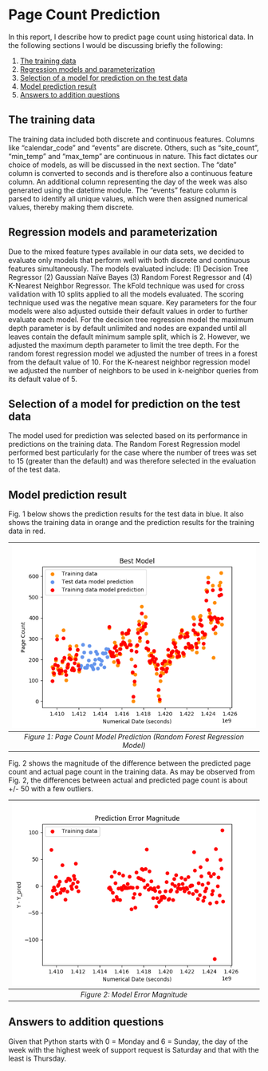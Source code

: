 # Page Count Prediction

In this report, I describe how to predict page count using historical data. In the following sections I would be discussing briefly the following:

1. [The training data](README.md#the-training-data)
2. [Regression models and parameterization](README.md#regression-models-and-parameterization)
3. [Selection of a model for prediction on the test data](README.md#selection-of-a-model-for-prediction-on-the-test-data)
4. [Model prediction result](README.md#model-prediction-result)
5. [Answers to addition questions](README.md#answers-to-addition-questions)

## The training data
The training data included both discrete and continuous features. Columns like “calendar_code” and “events” are discrete. Others, 
such as “site_count”, “min_temp” and “max_temp” are continuous in nature. This fact dictates our choice of models, as will be discussed 
in the next section. The “date” column is converted to seconds and is therefore also a continuous feature column. An additional column 
representing the day of the week was also generated using the datetime module. The “events” feature column is parsed to identify all unique
values, which were then assigned numerical values, thereby making them discrete.  

## Regression models and parameterization
Due to the mixed feature types available in our data sets, we decided to evaluate only models that perform well with both discrete and 
continuous features simultaneously. The models evaluated include: (1) Decision Tree Regressor (2) Gaussian Naïve Bayes (3) Random Forest 
Regressor and (4) K-Nearest Neighbor Regressor. The kFold technique was used for cross validation with 10 splits applied to all the models 
evaluated. The scoring technique used was the negative mean square. Key parameters for the four models were also adjusted outside their 
default values in order to further evaluate each model.  For the decision tree regression model the maximum depth parameter is by default unlimited and nodes are expanded until all leaves contain the default minimum sample split, which is 2. However, we adjusted the maximum 
depth parameter to limit the tree depth. For the random forest regression model we adjusted the number of trees in a forest from the 
default value of 10. For the K-nearest neighbor regression model we adjusted the number of neighbors to be used in k-neighbor queries from 
its default value of 5.

##	Selection of a model for prediction on the test data
The model used for prediction was selected based on its performance in predictions on the training data.  The Random Forest Regression 
model performed best particularly for the case where the number of trees was set to 15 (greater than the default) and was therefore 
selected in the evaluation of the test data. 

##	Model prediction result
Fig. 1 below shows the prediction results for the test data in blue. It also shows the training data in orange and the prediction results 
for the training data in red. 

| ![Figure 1](./images/figure_1.png) | 
|:--:| 
| *Figure 1: Page Count Model Prediction (Random Forest Regression Model)* |

Fig. 2 shows the magnitude of the difference between the predicted page count and actual page count in the training data. As may be 
observed from Fig. 2, the differences between actual and predicted page count is about +/- 50 with a few outliers.

| ![Figure 2](./images/figure_2.png) | 
|:--:| 
| *Figure 2: Model Error Magnitude* |

##	Answers to addition questions
Given that Python starts with 0 = Monday and 6 = Sunday, the day of the week with the highest week of support request is Saturday and that
with the least is Thursday.

